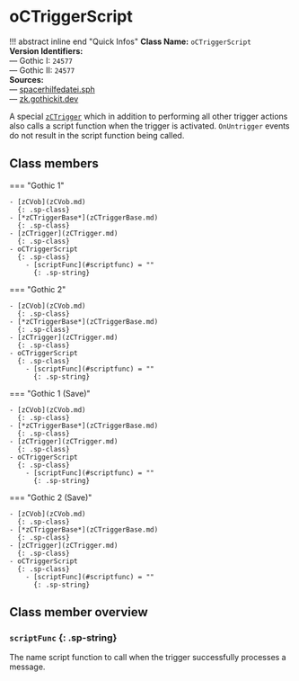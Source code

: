 # oCTriggerScript

!!! abstract inline end "Quick Infos"
    **Class Name:** `oCTriggerScript`<br/>
    **Version Identifiers:**<br />
    — Gothic I: `24577`<br/>
    — Gothic II: `24577`<br/>
    **Sources:**<br/>
    — [spacerhilfedatei.sph](https://wiki.worldofgothic.de/doku.php?id=spacer:hilfedatei)<br/>
    — [zk.gothickit.dev](https://zk.gothickit.dev/engine/objects/oCTriggerScript/)

A special [`zCTrigger`](index.md) which in addition to performing all other trigger actions also calls a script
function when the trigger is activated. `OnUntrigger` events do not result in the script function being called.

## Class members

=== "Gothic 1"

    - [zCVob](zCVob.md)
      {: .sp-class}
    - [*zCTriggerBase*](zCTriggerBase.md)
      {: .sp-class}
    - [zCTrigger](zCTrigger.md)
      {: .sp-class}
    - oCTriggerScript
      {: .sp-class}
        - [scriptFunc](#scriptfunc) = ""
          {: .sp-string}

=== "Gothic 2"

    - [zCVob](zCVob.md)
      {: .sp-class}
    - [*zCTriggerBase*](zCTriggerBase.md)
      {: .sp-class}
    - [zCTrigger](zCTrigger.md)
      {: .sp-class}
    - oCTriggerScript
      {: .sp-class}
        - [scriptFunc](#scriptfunc) = ""
          {: .sp-string}

=== "Gothic 1 (Save)"

    - [zCVob](zCVob.md)
      {: .sp-class}
    - [*zCTriggerBase*](zCTriggerBase.md)
      {: .sp-class}
    - [zCTrigger](zCTrigger.md)
      {: .sp-class}
    - oCTriggerScript
      {: .sp-class}
        - [scriptFunc](#scriptfunc) = ""
          {: .sp-string}

=== "Gothic 2 (Save)"

    - [zCVob](zCVob.md)
      {: .sp-class}
    - [*zCTriggerBase*](zCTriggerBase.md)
      {: .sp-class}
    - [zCTrigger](zCTrigger.md)
      {: .sp-class}
    - oCTriggerScript
      {: .sp-class}
        - [scriptFunc](#scriptfunc) = ""
          {: .sp-string}

## Class member overview

### `scriptFunc` {: .sp-string}

The name script function to call when the trigger successfully processes a message.
